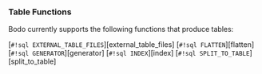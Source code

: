 ### Table Functions
Bodo currently supports the following functions that produce tables:

[`#!sql EXTERNAL_TABLE_FILES`][external_table_files]
[`#!sql FLATTEN`][flatten]
[`#!sql GENERATOR`][generator]
[`#!sql INDEX`][index]
[`#!sql SPLIT_TO_TABLE`][split_to_table]
